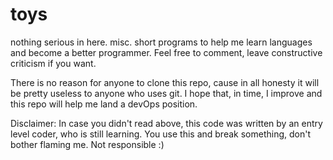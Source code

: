 # toys
nothing serious in here. misc. short programs to help me learn languages and become a better programmer. 
Feel free to comment, leave constructive criticism if you want. 

There is no reason for anyone to clone this repo, cause in all honesty it will be pretty useless to anyone who uses git. 
I hope that, in time, I improve and this repo will help me land a devOps position. 

Disclaimer:
In case you didn't read above, this code was written by an entry level coder, who is still learning. You use this and break something, don't bother flaming me. Not responsible :)
